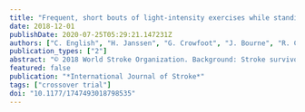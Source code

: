 ```yaml
---
title: "Frequent, short bouts of light-intensity exercises while standing decreases systolic blood pressure: Breaking Up Sitting Time after Stroke (BUST-Stroke) trial"
date: 2018-12-01
publishDate: 2020-07-25T05:29:21.147231Z
authors: ["C. English", "H. Janssen", "G. Crowfoot", "J. Bourne", "R. Callister", "A. Dunn", "C. Oldmeadow", "L.K. Ong", "K. Palazzi", "A. Patterson", "N.J. Spratt", "F.R. Walker", "D.W. Dunstan", "J. Bernhardt"]
publication_types: ["2"]
abstract: "© 2018 World Stroke Organization. Background: Stroke survivors sit for long periods each day. Uninterrupted sitting is associated with increased risk of cardiovascular disease. Breaking up uninterrupted sitting with frequent, short bouts of light-intensity physical activity has an immediate positive effect on blood pressure and plasma clotting factors in healthy, overweight, and type 2 diabetic populations. Aim: We examined the effect of frequent, short bouts of light-intensity physical activity on blood pressure and plasma fibrinogen in stroke survivors. Methods: Prespecified secondary analyses from a three-armed randomized, within-participant, crossover trial. Participants were 19 stroke survivors (nine female, aged 68 years old, 90% able to walk independently). The experimental conditions were sitting for 8 h uninterrupted, sitting with 3 min bouts of light-intensity exercise while standing every 30 min, or sitting with 3 min of walking every 30 min. Blood pressure was measured every 30 min over 8 h and plasma fibrinogen at the beginning, middle, and end of each day. Intention-to-treat analyses were performed using linear mixed models including fixed effects for condition, period, and order, and a random intercept for participant to account for repeated measures and missing data. Results: Sitting with 3 min bouts of light-intensity exercise while standing every 30 min decreased systolic blood pressure by 3.5 mmHg (95% CI 1.7–5.4) compared with sitting for 8 h uninterrupted. For participants not taking antihypertensive medications, sitting with 3 min of walking every 30 min decreased systolic blood pressure by 5.0 mmHg (95% CI −7.9 to 2.0) and sitting with 3 min bouts light-intensity exercise while standing every 30 min decreased systolic blood pressure by 4.2 mmHg (95% CI −7.2 to −1.3) compared with sitting for 8 h uninterrupted. There was no effect of condition on diastolic blood pressure (p = 0.45) or plasma fibrinogen levels (p = 0.91). Conclusion: Frequent, short bouts of light-intensity physical activity decreases systolic blood pressure in stroke survivors. However, before translation into clinical practice, the optimal duration and timing of physical activity bouts needs to be determined. Clinical trial registration: Australian and New Zealand Clinical Trials Registry http://www.anzctr.org.au ANZTR12615001189516."
featured: false
publication: "*International Journal of Stroke*"
tags: ["crossover trial"]
doi: "10.1177/1747493018798535"
---
```


